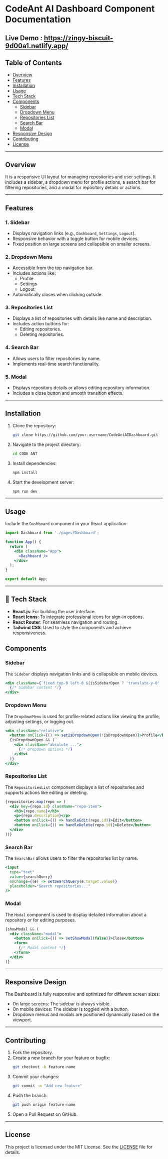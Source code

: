 # CodeAnt AI Dashboard Component Documentation

## Live Demo : https://zingy-biscuit-9d00a1.netlify.app/

## Table of Contents
- [Overview](#overview)
- [Features](#features)
- [Installation](#installation)
- [Usage](#usage)
- [Tech Stack](#techstack)
- [Components](#components)
  - [Sidebar](#sidebar)
  - [Dropdown Menu](#dropdown-menu)
  - [Repositories List](#repositories-list)
  - [Search Bar](#search-bar)
  - [Modal](#modal)
- [Responsive Design](#responsive-design)
- [Contributing](#contributing)
- [License](#license)

---

## Overview
It is a responsive UI layout for managing repositories and user settings. It includes a sidebar, a dropdown menu for profile actions, a search bar for filtering repositories, and a modal for repository details or actions.

---

## Features
### 1. Sidebar
- Displays navigation links (e.g., `Dashboard`, `Settings`, `Logout`).
- Responsive behavior with a toggle button for mobile devices.
- Fixed position on large screens and collapsible on smaller screens.

### 2. Dropdown Menu
- Accessible from the top navigation bar.
- Includes actions like:
  - Profile
  - Settings
  - Logout
- Automatically closes when clicking outside.

### 3. Repositories List
- Displays a list of repositories with details like name and description.
- Includes action buttons for:
  - Editing repositories.
  - Deleting repositories.

### 4. Search Bar
- Allows users to filter repositories by name.
- Implements real-time search functionality.

### 5. Modal
- Displays repository details or allows editing repository information.
- Includes a close button and smooth transition effects.

---

## Installation

1. Clone the repository:
    ```bash
    git clone https://github.com/your-username/CodeAntAIDashboard.git
    ```

2. Navigate to the project directory:
    ```bash
    cd CODE ANT
    ```

3. Install dependencies:
    ```bash
    npm install
    ```

4. Start the development server:
    ```bash
    npm run dev
    ```

---

## Usage

Include the `Dashboard` component in your React application:

```jsx
import Dashboard from './pages/Dashboard';

function App() {
  return (
    <div className="App">
      <Dashboard />
    </div>
  );
}

export default App;
```

---


## 🔧 Tech Stack
- **React.js**: For building the user interface.
- **React Icons**: To integrate professional icons for sign-in options.
- **React Router**: For seamless navigation and routing.
- **Tailwind CSS**: Used to style the components and achieve responsiveness.


## Components

### Sidebar
The `Sidebar` displays navigation links and is collapsible on mobile devices.

```jsx
<div className={`fixed top-0 left-0 ${isSidebarOpen ? 'translate-y-0' : '-translate-y-full'} md:relative ...`}>
  {/* Sidebar content */}
</div>
```

### Dropdown Menu
The `DropdownMenu` is used for profile-related actions like viewing the profile, adjusting settings, or logging out.

```jsx
<div className="relative">
  <button onClick={() => setIsDropdownOpen(!isDropdownOpen)}>Profile</button>
  {isDropdownOpen && (
    <div className="absolute ...">
      {/* Dropdown options */}
    </div>
  )}
</div>
```

### Repositories List
The `RepositoriesList` component displays a list of repositories and supports actions like editing or deleting.

```jsx
{repositories.map(repo => (
  <div key={repo.id} className="repo-item">
    <h3>{repo.name}</h3>
    <p>{repo.description}</p>
    <button onClick={() => handleEdit(repo.id)}>Edit</button>
    <button onClick={() => handleDelete(repo.id)}>Delete</button>
  </div>
))}
```

### Search Bar
The `SearchBar` allows users to filter the repositories list by name.

```jsx
<input
  type="text"
  value={searchQuery}
  onChange={(e) => setSearchQuery(e.target.value)}
  placeholder="Search repositories..."
/>
```

### Modal
The `Modal` component is used to display detailed information about a repository or for editing purposes.

```jsx
{showModal && (
  <div className="modal">
    <button onClick={() => setShowModal(false)}>Close</button>
    <form>
      {/* Modal content */}
    </form>
  </div>
)}
```

---

## Responsive Design

The Dashboard is fully responsive and optimized for different screen sizes:
- On large screens: The sidebar is always visible.
- On mobile devices: The sidebar is toggled with a button.
- Dropdown menus and modals are positioned dynamically based on the viewport.

---

## Contributing

1. Fork the repository.
2. Create a new branch for your feature or bugfix:
    ```bash
    git checkout -b feature-name
    ```
3. Commit your changes:
    ```bash
    git commit -m "Add new feature"
    ```
4. Push the branch:
    ```bash
    git push origin feature-name
    ```
5. Open a Pull Request on GitHub.

---

## License

This project is licensed under the MIT License. See the [LICENSE](LICENSE) file for details.
